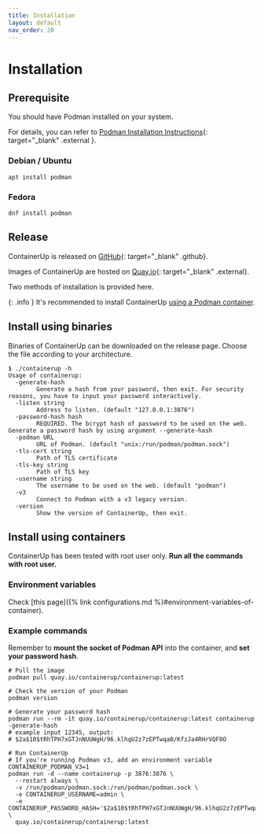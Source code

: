 ```yaml
---
title: Installation
layout: default
nav_order: 20
---
```


# Installation

## Prerequisite

You should have Podman installed on your system.

For details, you can refer to
[Podman Installation Instructions](https://podman.io/docs/installation#installing-on-linux){: target="_blank" .external }.

### Debian / Ubuntu

```shell
apt install podman
```

### Fedora

```shell
dnf install podman
```

## Release

ContainerUp is released on [GitHub](https://github.com/ContainerUp/containerup/releases){: target="_blank" .github}.

Images of ContainerUp are hosted on [Quay.io](https://quay.io/repository/containerup/containerup?tab=info){: target="_blank" .external}.

Two methods of installation is provided here.

{: .info }
It's recommended to install ContainerUp [using a Podman container](#install-using-containers).

## Install using binaries

Binaries of ContainerUp can be downloaded on the release page. Choose the file according to your architecture.

```
$ ./containerup -h
Usage of containerup:
  -generate-hash
        Generate a hash from your password, then exit. For security reasons, you have to input your password interactively.
  -listen string
        Address to listen. (default "127.0.0.1:3876")
  -password-hash hash
        REQUIRED. The bcrypt hash of password to be used on the web. Generate a password hash by using argument --generate-hash
  -podman URL
        URL of Podman. (default "unix:/run/podman/podman.sock")
  -tls-cert string
        Path of TLS certificate
  -tls-key string
        Path of TLS key
  -username string
        The username to be used on the web. (default "podman")
  -v3
        Connect to Podman with a v3 legacy version.
  -version
        Show the version of ContainerUp, then exit.
```

## Install using containers

ContainerUp has been tested with root user only. **Run all the commands with root user.**

### Environment variables

Check [this page]({% link configurations.md %}#environment-variables-of-container).

### Example commands

Remember to **mount the socket of Podman API** into the container, and **set your password hash**.

```shell
# Pull the image
podman pull quay.io/containerup/containerup:latest

# Check the version of your Podman
podman version

# Generate your password hash
podman run --rm -it quay.io/containerup/containerup:latest containerup -generate-hash
# example input 12345, output:
# $2a$10$tRhTPH7xGTJnNUUWgH/96.klhqU2z7zEPTwqa0/KfzJa4RHrVQF0O

# Run ContainerUp
# If you're running Podman v3, add an environment variable CONTAINERUP_PODMAN_V3=1
podman run -d --name containerup -p 3876:3876 \
  --restart always \
  -v /run/podman/podman.sock:/run/podman/podman.sock \
  -e CONTAINERUP_USERNAME=admin \
  -e CONTAINERUP_PASSWORD_HASH='$2a$10$tRhTPH7xGTJnNUUWgH/96.klhqU2z7zEPTwqa0/KfzJa4RHrVQF0O' \
  quay.io/containerup/containerup:latest
```
